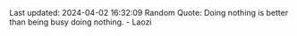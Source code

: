 Last updated: 2024-04-02 16:32:09
Random Quote: Doing nothing is better than being busy doing nothing. - Laozi